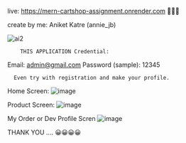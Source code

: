 live: https://mern-cartshop-assignment.onrender.com 🔗🔗🔗

create by me: Aniket Katre (annie_jb)

![ai2](https://github.com/AniketKatre/shopifyMERN/assets/137198614/b51b6710-8911-458f-84e7-906655b60208)

        THIS APPLICATION Credential:
Email: admin@gmail.com
Password (sample): 12345

      Even try with registration and make your profile.



Home Screen:
![image](https://github.com/AniketKatre/MERN-CartShop-Assignment/assets/137198614/8f90dfd5-6d76-43cc-a13b-ae8326743c24)

Product Screen:
![image](https://github.com/AniketKatre/MERN-CartShop-Assignment/assets/137198614/92eb76c8-20f9-4aa2-9b80-c0be8113dec3)

My Order or Dev Profile Scren
![image](https://github.com/AniketKatre/MERN-CartShop-Assignment/assets/137198614/4eba869a-b56a-4ee9-a679-1f7bad584708)

THANK YOU .... 😀😀😀😀
